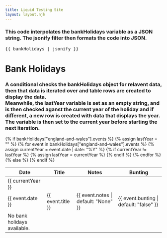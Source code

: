 ```yaml
---
title: Liquid Testing Site
layout: layout.njk
---
```



<!-- # Liquid Testing Site

### the string literal "now" is passed to the [date](https://shopify.github.io/liquid/filters/date/) filter and will be evalualated as current date and time, and formated with the formating template string

{{ "now" | date: "%Y-%m-%d" }}

### we pass a string literal to the [split](https://shopify.github.io/liquid/filters/split/) filter with ', ' as the delimiter an the result is assigned to the variable

beatles with [assign](https://shopify.github.io/liquid/tags/variable/#assign)

{% assign beatles = "John, Paul, George, Ringo" | split: ", " %}

{% for b in beatles %}

    {{- b | append: " " -}}

{% endfor %}

## a example from the eleventy documentation including remote data

{{ testData.full_name }}

<pre>

{{ testData | json}}
</pre>

### using the site.json static date include from \_data

- {{site.title}}

- {{ site.status }}

### rendering holiday object as json with the json filter inside a `<pre>` tag

<pre>

{{ site.holidays | json}}

</pre>

### use a for loop to [iterate](https://shopify.github.io/liquid/tags/iteration/) over the holidays in the site.json static data

---

{% for h in site.holidays %}

{{ h.title }}
{{ h.Date }}

{% endfor %}

### The for loop iterates over holidays in site and rendering the title snd date into specified table data tags. An alternate option would be the [tablerow](https://shopify.github.io/liquid/tags/iteration/#tablerow) iteration loop

---

<table>
  <tr>
    <th>Title:</th>
    <th>Date:</th>
  </tr>
  {% for h in site.holidays %}
  <tr>
    <td>{{h.title}}</td>
    <td>{{h.date}}</td>
  </tr>
{% endfor %}
</table>

### now... use the data from https://www.api.gov.uk/gds/bank-holidays/#bank-holidays https://www.gov.uk/bank-holidays.json using the same approach as the testData.mjs example

#### start simple, render the whole lot .json

#### get fancy, make a table

#### copy this https://www.gov.uk/bank-holidays style.

#### show off and use some nice css framework -->


 <!-- <table>
  <thead>
    <tr>
      <th>Date</th>
      <th>Title</th>
      <th>Notes</th>
      <th>Bunting</th>
    </tr>
  </thead>
  <tbody>
    {% tablerow event in bankHolidays["england-and-wales"].events %}
      {{ event.date }}
    {% endtablerow %}
    {% tablerow event in bankHolidays["england-and-wales"].events %}
      {{ event.title }}
    {% endtablerow %}
    {% tablerow event in bankHolidays["england-and-wales"].events %}
      {{ event.notes | default: "None" }}
    {% endtablerow %}
    {% tablerow event in bankHolidays["england-and-wales"].events %}
      {{ event.bunting | default: "false" }}
    {% endtablerow %}
   </tbody>  
</table>  -->

### This code interpolates the bankHolidays variable as a JSON string. The jsonify filter then formats the code into JSON.

<pre>{{ bankHolidays | jsonify }}</pre>  

# Bank Holidays

<table>
  <thead>
    <tr>
      <th>Date</th>
      <th>Title</th>
      <th>Notes</th>
      <th>Bunting</th>
    </tr>
  </thead>

### A conditional checks the bankHolidays object for relavent data, then that data is iterated over and table rows are created to display the data. <br> Meanwhile, the lastYear variable is set as an empty string, and is then checked aganst the current year of the holiday and if different, a new row is created with data that displays the year. The variable is then set to the current year before starting the next iteration.

  <tbody>
    {% if bankHolidays["england-and-wales"].events %}
      {% assign lastYear = "" %}
      {% for event in bankHolidays["england-and-wales"].events %}
        {% assign currentYear = event.date | date: "%Y" %}
        {% if currentYear != lastYear %}
          <tr>
            <td>{{ currentYear }}</td>
          </tr>
          {% assign lastYear = currentYear %}
        {% endif %}
        <tr>
          <td>{{ event.date }}</td>
          <td>{{ event.title }}</td>
          <td>{{ event.notes | default: "None" }}</td>
          <td>{{ event.bunting | default: "false" }}</td>
        </tr>
      {% endfor %}
    {% else %}
      <tr><td>No bank holidays available.</td></tr>
    {% endif %}
  </tbody>
</table>



